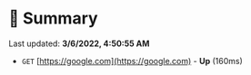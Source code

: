 # 📖 Summary
Last updated: **3/6/2022, 4:50:55 AM**

- `GET` [https://google.com](https://google.com) - **Up** (160ms)
